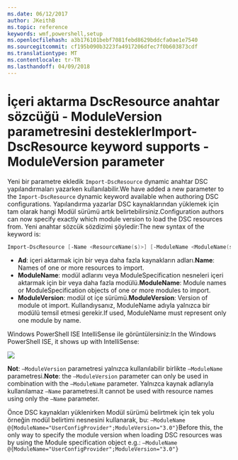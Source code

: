 ```yaml
---
ms.date: 06/12/2017
author: JKeithB
ms.topic: reference
keywords: wmf,powershell,setup
ms.openlocfilehash: a3b176101bebf7081febd8629bddcfa0ae1e7540
ms.sourcegitcommit: cf195b090b3223fa4917206dfec7f0b603873cdf
ms.translationtype: MT
ms.contentlocale: tr-TR
ms.lasthandoff: 04/09/2018
---
```

# <a name="import-dscresource-keyword-supports--moduleversion-parameter"></a><span data-ttu-id="be65e-102">İçeri aktarma DscResource anahtar sözcüğü - ModuleVersion parametresini destekler</span><span class="sxs-lookup"><span data-stu-id="be65e-102">Import-DscResource keyword supports -ModuleVersion parameter</span></span>

<span data-ttu-id="be65e-103">Yeni bir parametre ekledik `Import-DscResource` dynamic anahtar DSC yapılandırmaları yazarken kullanılabilir.</span><span class="sxs-lookup"><span data-stu-id="be65e-103">We have added a new parameter to the `Import-DscResource` dynamic keyword available when authoring DSC configurations.</span></span> <span data-ttu-id="be65e-104">Yapılandırma yazarlar DSC kaynaklarından yüklemek için tam olarak hangi Modül sürümü artık belirtebilirsiniz.</span><span class="sxs-lookup"><span data-stu-id="be65e-104">Configuration authors can now specify exactly which module version to load the DSC resources from.</span></span> <span data-ttu-id="be65e-105">Yeni anahtar sözcük sözdizimi şöyledir:</span><span class="sxs-lookup"><span data-stu-id="be65e-105">The new syntax of the keyword is:</span></span>

```powershell
Import-DscResource [-Name <ResourceName(s)>] [-ModuleName <ModuleName(s)>] [-ModuleVersion <ModuleVersion>]
```

* <span data-ttu-id="be65e-106">**Ad**: içeri aktarmak için bir veya daha fazla kaynakların adları.</span><span class="sxs-lookup"><span data-stu-id="be65e-106">**Name**: Names of one or more resources to import.</span></span>
* <span data-ttu-id="be65e-107">**ModuleName**: modül adlarını veya ModuleSpecification nesneleri içeri aktarmak için bir veya daha fazla modülü.</span><span class="sxs-lookup"><span data-stu-id="be65e-107">**ModuleName**: Module names or ModuleSpecification objects of one or more modules to import.</span></span>
* <span data-ttu-id="be65e-108">**ModuleVersion**: modül ot içe sürümü.</span><span class="sxs-lookup"><span data-stu-id="be65e-108">**ModuleVersion**: Version of module ot import.</span></span> <span data-ttu-id="be65e-109">Kullandıysanız, ModuleName adıyla yalnızca bir modülü temsil etmesi gerekir.</span><span class="sxs-lookup"><span data-stu-id="be65e-109">If used, ModuleName must represent only one module by name.</span></span>

<span data-ttu-id="be65e-110">Windows PowerShell ISE IntelliSense ile görüntülersiniz:</span><span class="sxs-lookup"><span data-stu-id="be65e-110">In the Windows PowerShell ISE, it shows up with IntelliSense:</span></span>

![](../images/Import-DscResource-Modversion.jpg)

<span data-ttu-id="be65e-111">**Not**: `–ModuleVersion` parametresi yalnızca kullanılabilir birlikte `–ModuleName` parametresi.</span><span class="sxs-lookup"><span data-stu-id="be65e-111">**Note**: the `–ModuleVersion` parameter can only be used in combination with the `–ModuleName` parameter.</span></span> <span data-ttu-id="be65e-112">Yalnızca kaynak adlarıyla kullanılamaz `–Name` parametresi.</span><span class="sxs-lookup"><span data-stu-id="be65e-112">It cannot be used with resource names using only the `–Name` parameter.</span></span>

<span data-ttu-id="be65e-113">Önce DSC kaynakları yüklenirken Modül sürümü belirtmek için tek yolu örneğin modül belirtimi nesnesini kullanarak, bu: `–ModuleName @{ModuleName="UserConfigProvider";ModuleVersion="3.0"}`</span><span class="sxs-lookup"><span data-stu-id="be65e-113">Before this, the only way to specify the module version when loading DSC resources was by using the Module specification object e.g.: `–ModuleName @{ModuleName="UserConfigProvider";ModuleVersion="3.0"}`</span></span>